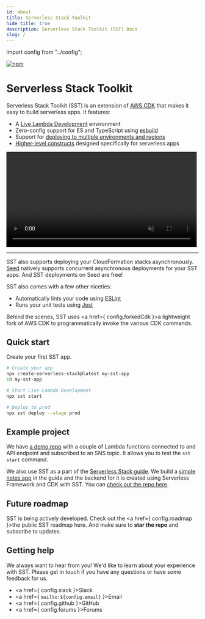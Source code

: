 ```yaml
---
id: about
title: Serverless Stack Toolkit
hide_title: true
description: Serverless Stack Toolkit (SST) Docs
slug: /
---
```


import config from "../config";

<p style={{ margin: 0 }}>
  <a href="https://www.npmjs.com/package/@serverless-stack/cli"><img alt="npm" src="https://img.shields.io/npm/v/@serverless-stack/cli.svg" /></a>
</p>

<h1 style={{ marginTop: 0 }}>Serverless Stack Toolkit</h1>

Serverless Stack Toolkit (SST) is an extension of [AWS CDK](https://aws.amazon.com/cdk/) that makes it easy to build serverless apps. It features:

- A [Live Lambda Development](live-lambda-development.md) environment
- Zero-config support for ES and TypeScript using [esbuild](https://esbuild.github.io)
- Support for [deploying to multiple environments and regions](deploying-your-app.md#deploying-to-a-stage)
- [Higher-level constructs](packages/resources.md) designed specifically for serverless apps

<video width="99%" playsinline controls muted>
  <source src="https://d1ne2nltv07ycv.cloudfront.net/SST/sst-start-demo/sst-start-demo-2.mp4" type="video/mp4" playsinline="" />
</video>

---

SST also supports deploying your CloudFormation stacks asynchronously. [Seed](https://seed.run) natively supports concurrent asynchronous deployments for your SST apps. And SST deployments on Seed are free!

SST also comes with a few other niceties:

- Automatically lints your code using [ESLint](https://eslint.org/)
- Runs your unit tests using [Jest](https://jestjs.io/)

Behind the scenes, SST uses <a href={ config.forkedCdk }>a lightweight fork of AWS CDK</a> to programmatically invoke the various CDK commands.

## Quick start

Create your first SST app.

```bash
# Create your app
npx create-serverless-stack@latest my-sst-app
cd my-sst-app

# Start Live Lambda Development
npx sst start

# Deploy to prod
npx sst deploy --stage prod
```

## Example project

We have [a demo repo](https://github.com/serverless-stack/sst-start-demo) with a couple of Lambda functions connected to and API endpoint and subscribed to an SNS topic. It allows you to test the `sst start` command.

We also use SST as a part of the [Serverless Stack guide](https://serverless-stack.com). We build a [simple notes app](http://demo2.serverless-stack.com/) in the guide and the backend for it is created using Serverless Framework and CDK with SST. You can [check out the repo here](https://github.com/AnomalyInnovations/serverless-stack-demo-api).

## Future roadmap

SST is being actively developed. Check out the <a href={ config.roadmap }>the public SST roadmap here</a>. And make sure to **star the repo** and subscribe to updates.

## Getting help

We always want to hear from you! We'd like to learn about your experience with SST. Please get in touch if you have any questions or have some feedback for us.

- <a href={ config.slack }>Slack</a>
- <a href={ `mailto:${config.email}` }>Email</a>
- <a href={ config.github }>GitHub</a>
- <a href={ config.forums }>Forums</a>

